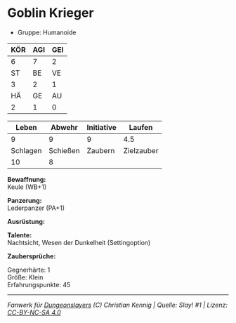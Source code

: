 # Goblin Krieger  
- Gruppe: Humanoide  

| KÖR | AGI | GEI |  
| --- | --- | --- |  
| 6   | 7   | 2   |
| ST  | BE  | VE  |  
| 3   | 2   | 1   |
| HÄ  | GE  | AU  |  
| 2   | 1   | 0   |


| Leben    | Abwehr   | Initiative | Laufen     |
| -------- | -------- | ---------- | ---------- |
| 9        | 9        | 9          | 4.5        |
| Schlagen | Schießen | Zaubern    | Zielzauber |
| 10       | 8        |            |            |

**Bewaffnung:**  
Keule (WB+1)

**Panzerung:**  
Lederpanzer (PA+1)

**Ausrüstung:**  


**Talente:**  
Nachtsicht, Wesen der Dunkelheit (Settingoption)

**Zaubersprüche:**  


Gegnerhärte: 1  
Größe: Klein  
Erfahrungspunkte: 45  



___
*Fanwerk für [Dungeonslayers](https://www.dungeonslayers.net/) (C) Christian Kennig | Quelle: Slay! #1 | Lizenz: [CC-BY-NC-SA 4.0](https://creativecommons.org/licenses/by-nc-sa/4.0/deed.de)*